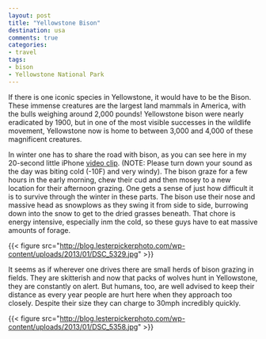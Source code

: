 ```yaml
---
layout: post
title: "Yellowstone Bison"
destination: usa
comments: true
categories:
- travel
tags:
- bison
- Yellowstone National Park
---
```

If there is one iconic species in Yellowstone, it would have to be the Bison. These immense creatures are the largest land mammals in America, with the bulls weighing around 2,000 pounds! Yellowstone bison were nearly eradicated by 1900, but in one of the most visible successes in the wildlife movement, Yellowstone now is home to between 3,000 and 4,000 of these magnificent creatures.

In winter one has to share the road with bison, as you can see here in my 20-second little iPhone <a href="http://youtu.be/MsbIXWhA3Xc">video clip</a>. (NOTE: Please turn down your sound as the day was biting cold (-10F) and very windy). The bison graze for a few hours in the early morning, chew their cud and then mosey to a new location for their afternoon grazing. One gets a sense of just how difficult it is to survive through the winter in these parts. The bison use their nose and massive head as snowplows as they swing it from side to side, burrowing down into the snow to get to the dried grasses beneath. That chore is energy intensive, especially inm the cold, so these guys have to eat massive amounts of forage.

{{< figure src="http://blog.lesterpickerphoto.com/wp-content/uploads/2013/01/DSC_5329.jpg" >}} 

It seems as if wherever one drives there are small herds of bison grazing in fields. They are skitterish and now that packs of wolves hunt in Yellowstone, they are constantly on alert. But humans, too, are well advised to keep their distance as every year people are hurt here when they approach too closely. Despite their size they can charge to 30mph incredibly quickly.

{{< figure src="http://blog.lesterpickerphoto.com/wp-content/uploads/2013/01/DSC_5358.jpg" >}}

 